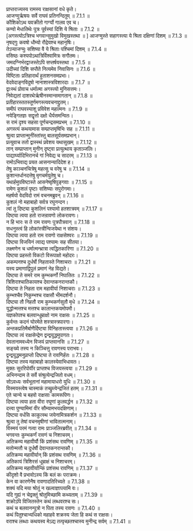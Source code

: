 

  
प्राप्तराज्यस्य रामस्य राक्षसानां वधे कृते।  
आजग्मुर्ऋषयः सर्वे राघवं प्रतिनन्दितुम् ॥ 7.1.1 ॥   
कौशिकोऽथ यवक्रीतो गार्ग्यो गालव एव च।  
कण्वो मेधातिथेः पुत्रः पूर्वस्यां दिशि ये श्रिताः ॥ 7.1.2 ॥   
[अगस्त्योऽत्रिश्च भगवान्सुमुखो विमुखस्तथा ॥ ] आजग्मुस्ते सहागस्त्या ये श्रिता दक्षिणां दिशम् ॥ 7.1.3 ॥   
नृषद्गुः कवषो धौम्यो रौद्रेयश्च महानृषिः।  
तेऽप्याजग्मुः सशिष्या वै ये श्रिताः पश्चिमां दिशम् ॥ 7.1.4 ॥   
वसिष्ठः कश्यपोऽथात्रिर्विश्वामित्रः सगौतमः।  
जमदग्निर्भरद्वाजस्तेऽपि सप्तर्षयस्तथा ॥ 7.1.5 ॥   
उदीच्यां दिशि सप्तैते नित्यमेव निवासिनः ॥ 7.1.6 ॥   
विष्टिताः प्रतिहारार्थं हुताशनसमप्रभाः।  
वेदवेदाङ्गविदुषो नानाशास्त्रविशारदाः ॥ 7.1.7 ॥   
द्वाःस्थं प्रोवाच धर्मात्मा अगस्त्यो मुनिसत्तमः।  
निवेद्यतां दाशरथेर्ऋषीनस्मान्समागतान् ॥ 7.1.8 ॥   
प्रतीहारस्ततस्तूर्णमगस्त्यवचनाद्द्रुतम्।  
समीपं राघवस्याशु प्रविवेश महात्मनः ॥ 7.1.9 ॥   
नयेङ्गितज्ञः सद्वृत्तो दक्षो धैर्यसमन्वितः।  
स रामं दृश्य सहसा पूर्णचन्द्रसमप्रभम् ॥ 7.1.10 ॥   
अगस्त्यं कथयामास सम्प्राप्तमृषिभिः सह ॥ 7.1.11 ॥   
श्रुत्वा प्राप्तान्मुनींस्तांस्तु बालसूर्यसमप्रभान्।  
प्रत्युवाच ततो द्वास्स्थं प्रवेशय यथासुखम् ॥ 7.1.12 ॥   
तान् सम्प्राप्तान् मुनीन् दृष्ट्वा प्रत्युत्थाय कृताञ्जलिः।  
पाद्यार्घ्यादिभिरानर्च गां निवेद्य च सादरम् ॥ 7.1.13 ॥   
रामोऽभिवाद्य प्रयत आसनान्यादिदेश ह।  
तेषु काञ्चनचित्रेषु महत्सु च वरेषु च ॥ 7.1.14 ॥   
कुशान्तर्धानदत्तेषु मृगचर्मयुतेषु च।  
यथार्हमुपविष्टास्ते आसनेष्वृषिपुङ्गवाः ॥ 7.1.15 ॥   
रामेण कुशलं पृष्टाः सशिष्याः सपुरोगमाः।  
महर्षयो वेदविदो रामं वचनमब्रुवन् ॥ 7.1.16 ॥   
कुशलं नो महाबाहो सर्वत्र रघुनन्दन।  
त्वां तु दिष्ट्या कुशलिनं पश्यामो हतशात्रवम् ॥ 7.1.17 ॥   
दिष्ट्या त्वया हतो राजन्रावणो लोकरावणः।  
न हि भारः स ते राम रावणः पुत्रपौत्रवान् ॥ 7.1.18 ॥   
सधनुस्त्वं हि लोकांस्त्रीन्विजयेथा न संशयः।  
दिष्ट्या त्वया हतो राम रावणो राक्षसेश्वरः ॥ 7.1.19 ॥   
दिष्ट्या विजयिनं त्वाद्य पश्यामः सह सीतया।  
लक्ष्मणेन च धर्मात्मन्भ्रात्रा त्वद्धितकारिणा ॥ 7.1.20 ॥   
दिष्ट्या प्रहस्तो विकटो विरूपाक्षो महोदरः।  
अकम्पनश्च दुर्धर्षो निहतास्ते निशाचराः ॥ 7.1.21 ॥   
यस्य प्रमाणाद्विपुलं प्रमाणं नेह विद्यते।  
दिष्ट्या ते समरे राम कुम्भकर्णो निपातितः ॥ 7.1.22 ॥   
त्रिशिराश्चातिकायश्च देवान्तकनरान्तकौ।  
दिष्ट्या ते निहता राम महावीर्या निशाचराः ॥ 7.1.23 ॥   
कुम्भश्चैव निकुम्भश्च राक्षसौ भीमदर्शनौ।  
दिष्ट्या तौ निहतौ राम कुम्भकर्णसुतौ मृधे ॥ 7.1.24 ॥   
युद्धोन्मत्तश्च मत्तश्च कालान्तकयमोपमौ।  
यज्ञकोपश्च बलवान्धूम्राक्षो नाम राक्षसः ॥ 7.1.25 ॥   
कुर्वन्तः कदनं घोरमेते शस्त्रास्त्रपारगाः।  
अन्तकप्रतिमैर्बाणैर्दिष्ट्या विनिहतास्त्वया ॥ 7.1.26 ॥   
दिष्ट्या त्वं राक्षसेन्द्रेण द्वन्द्वयुद्धमुपागतः।  
देवतानामवध्येन विजयं प्राप्तवानसि ॥ 7.1.27 ॥   
सङ्ख्ये तस्य न किञ्चित्तु रावणस्य पराभवः।  
द्वन्द्वयुद्धमनुप्राप्तो दिष्ट्या ते रावणिर्हतः ॥ 7.1.28 ॥   
दिष्ट्या तस्य महाबाहो कालस्येवाभिधावतः।  
मुक्तः सुररिपोर्वीर प्राप्तश्च विजयस्त्वया ॥ 7.1.29 ॥   
अभिनन्दाम ते सर्वे संश्रुत्येन्द्रजितो वधम्।  
सोऽवध्यः सर्वभूतानां महामायाधरो युधि ॥ 7.1.30 ॥   
विस्मयस्त्वेष चास्माकं तच्छ्रुत्वेन्द्रजितं हतम् ॥ 7.1.31 ॥   
एते चान्ये च बहवो राक्षसाः कामरूपिणः।  
दिष्ट्या त्वया हता वीरा रघूणां कुलवर्द्धन ॥ 7.1.32 ॥   
दत्त्वा पुण्यामिमां वीर सौम्यामभयदक्षिणाम्।  
दिष्ट्या वर्धसि काकुत्स्थ जयेनामित्रकर्शन ॥ 7.1.33 ॥   
श्रुत्वा तु तेषां वचनमृषीणां भावितात्मनाम्।  
विस्मयं परमं गत्वा रामः प्राञ्जलिरब्रवीत् ॥ 7.1.34 ॥   
भगवन्तः कुम्भकर्णं रावणं च निशाचरम्।  
अतिक्रम्य महावीर्यौ किं प्रशंसथ रावणिम् ॥ 7.1.35 ॥   
मत्तोन्मत्तौ च दुर्धर्षौ देवान्तकनरान्तकौ।  
अतिक्रम्य महावीर्यान् किं प्रशंसथ रावणिम् ॥ 7.1.36 ॥   
अतिकायं त्रिशिरसं धूम्राक्षं च निशाचरम्।  
अतिक्रम्य महावीर्यान्किं प्रशंसथ रावणिम् ॥ 7.1.37 ॥   
कीदृशो वै प्रभावोऽस्य किं बलं कः पराक्रमः।  
केन वा कारणेनैष रावणादतिरिच्यते ॥ 7.1.38 ॥   
शक्यं यदि मया श्रोतुं न खल्वाज्ञापयामि वः।  
यदि गुह्यं न चेद्वक्तुं श्रोतुमिच्छामि कथ्यताम् ॥ 7.1.39 ॥   
शक्रोऽपि विजितस्तेन कथं लब्धवरश्च सः।  
कथं च बलवानन्पुत्रो न पिता तस्य रावणः ॥ 7.1.40 ॥   
कथं पितुश्चाभ्यधिको महाहवे शक्रस्य जेता हि कथं स राक्षसः।  
वराश्च लब्धाः कथयस्व मेऽद्य तत्पृच्छतश्चास्य मुनीन्द्र सर्वम् ॥ 7.1.41 ॥   
